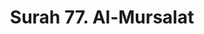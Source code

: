---
title       : "Surah 77. Al-Mursalat"
DATE        : 7/25/2018 9:18:18 AM
draft       : false
TYPE        : "quran"

BookCode    : "ARB"
SurahNumber : "77"
TotalAyah   : "50"
---